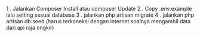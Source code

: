 1 . Jalankan Composer Install atau composer Update
2 . Copy .env.example lalu setting sesuai database
3 . jalankan php artisan migrate
4 . jalankan php artisan db:seed (harus terkoneksi dengan internet soalnya mengambil data dari api raja ongkir)
